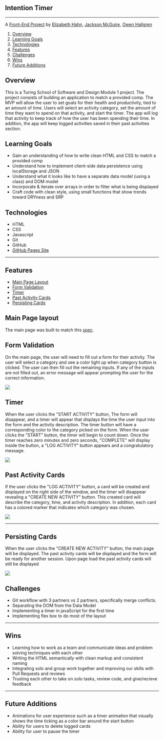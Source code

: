 ## Intention Timer
---

A [Front-End Project](https://frontend.turing.io/projects/module-1/intention-timer-group.html) by [Elizabeth Hahn](https://github.com/elizhahn), [Jackson McGuire](https://github.com/Jacksonmcguire), [Owen Hallgren](https://github.com/owenhallgren)



1. [Overview](#overview)
2. [Learning Goals](#learning-goals)
3. [Technologies](#technologies)
4. [Features](#features)
5. [Challenges](#challenges)
6. [Wins](#wins)
7. [Future Additions](#future-additions)


## Overview

This is a Turing School of Software and Design Module 1 project. The project consists of building an application to match a provided comp. The MVP will allow the user to set goals for their health and productivity, tied to an amount of time. Users will select an activity category, set the amount of time they want to spend on that activity, and start the timer. The app will log that activity to keep track of how the user has been spending their time. In addition, the app will keep logged activities saved in their past activities section. 


## Learning Goals

* Gain an understanding of how to write clean HTML and CSS to match a provided comp
* Understand how to implement client-side data persistence using localStorage and JSON
* Understand what it looks like to have a separate data model (using a class) and DOM model
* Incorporate & iterate over arrays in order to filter what is being displayed
* Craft code with clean style, using small functions that show trends toward DRYness and SRP


## Technologies

* HTML
* CSS
* Javascript
* Git
* GitHub
* [GitHub Pages Site](https://github.com/Jacksonmcguire/intention-timer)

---
## Features

+ [Main Page Layout](#main-page-layout)
+ [Form Validation](#form-validation)
+ [Timer](#timer)
+ [Past Activity Cards](#past-activity-cards)
+ [Persisting Cards](#persisting-cards)


## Main Page layout

The main page was built to match this [spec](https://frontend.turing.io/projects/module-1/intention-timer-group.html). 


## Form Validation

On the main page, the user will need to fill out a form for their activity. The user will select a category and see a color light up when category button is clicked. The user can then fill out the remaining inputs. If any of the inputs are not filled out, an error message will appear prompting the user for the correct information. 


![](https://media.giphy.com/media/L7zDlgnB7CtXHelvfu/giphy.gif)


## Timer
When the user clicks the "START ACTIVITY" button, The form will disappear, and a timer will appear that displays the time the user input into the form and the activity description. The timer button will have a corresponding color to the category picked on the form. When the user clicks the "START" button, the timer will begin to count down. Once the timer reaches zero minutes and zero seconds, "COMPLETE" will display inside the button, a "LOG ACTIVITY" button appears and a congratulatory message. 

![](https://media.giphy.com/media/6UGpfy85sPHNPRj5TU/giphy.gif)


## Past Activity Cards

If the user clicks the "LOG ACTIVITY" button, a card will be created and displayed on the right side of the window, and the timer will disappear revealing a "CREATE NEW ACTIVITY" button. This created card will describe the category, time, and activity description. In addition, each card has a colored marker that indicates which category was chosen. 

![](https://media.giphy.com/media/1ATbZs33HEWfxrFNNI/giphy.gif)

---


## Persisting Cards

When the user clicks the "CREATE NEW ACTIVITY" button, the main page will be displayed. The past activity cards will be displayed and the form will be ready for another session. Upon page load the past activity cards will still be displayed 

![](https://media.giphy.com/media/qK1qw5hQAQk1DpCisq/giphy.gif)


## Challenges

* Git workflow with 3 partners vs 2 partners, specifically merge conflicts. 
* Separating the DOM from the Data Model 
* Implementing a timer in javaScript for the first time
* Implementing flex box to do most of the layout

---
## Wins

* Learning how to work as a team and communicate ideas and problem solving techniques with each other
* Writing the HTML semantically with clean markup and consistent naming 
* Integrating solo and group work together and improving our skills with Pull Requests and reviews 
* Trusting each other to take on solo tasks, review code, and give/recieve feedback

---
## Future Additions

* Animations for user experience such as a timer animation that visually shows the time ticking as a color bar around the start button
* Ability for users to delete logged cards
* Ability for user to pause the timer

